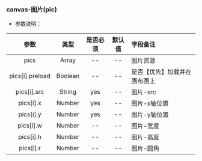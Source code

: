 ### canvas-图片(pic)

+ 参数说明： 

| 参数 | 类型 | 是否必须 | 默认值 | 字段备注 |
| :----: | :----: | :----: | :----: | :---- |
| pics | Array | -- | -- | 图片资源 |
| pics[i].preload | Boolean | -- | -- | 是否【优先】加载并在画布画上 |
| pics[i].src | String | yes | -- | 图片-src |
| pics[i].x | Number | yes | -- | 图片-x轴位置 |
| pics[i].y | Number | yes | -- | 图片-y轴位置 |
| pics[i].w | Number | -- | -- | 图片-宽度 |
| pics[i].h | Number | -- | -- | 图片-高度 |
| pics[i].r | Number | -- | -- | 图片-圆角 |
